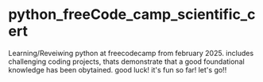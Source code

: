 # python_freeCode_camp_scientific_cert
 Learning/Reveiwing python at freecodecamp from february 2025. 
 includes challenging coding projects, thats demonstrate that a good foundational knowledge has been obytained.
good luck!
it's fun so far!
let's go!!
